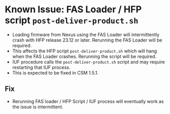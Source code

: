 # Known Issue: FAS Loader / HFP script `post-deliver-product.sh`

* Loading firmware from Nexus using the FAS Loader will intermittently crash with HFP release 23.12 or later. Rerunning the FAS Loader will be required.
* This affects the HFP script `post-deliver-product.sh` which will hang when the FAS Loader crashes. Rerunning the script will be required.
* IUF procedure calls the `post-deliver-product.sh` script and may require restarting that IUF process.
* This is expected to be fixed in CSM 1.5.1.

## Fix

* Rerunning FAS loader / HFP Script / IUF process will eventually work as the issue is intermittent.
